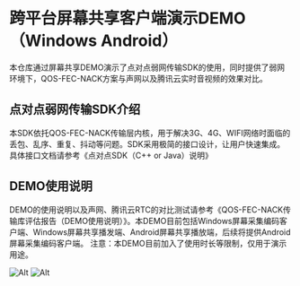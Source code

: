 ﻿
# 跨平台屏幕共享客户端演示DEMO（Windows Android）

本仓库通过屏幕共享DEMO演示了点对点弱网传输SDK的使用，同时提供了弱网环境下，QOS-FEC-NACK方案与声网以及腾讯云实时音视频的效果对比。

## 点对点弱网传输SDK介绍
本SDK依托QOS-FEC-NACK传输层内核，用于解决3G、4G、WIFI网络时面临的丢包、乱序、重复、抖动等问题。SDK采用极简的接口设计，让用户快速集成。具体接口文档请参考《点对点SDK（C++ or Java）说明》

## DEMO使用说明
DEMO的使用说明以及声网、腾讯云RTC的对比测试请参考《QOS-FEC-NACK传输库评估报告（DEMO使用说明）》。本DEMO目前包括Windows屏幕采集编码客户端、Windows屏幕共享播发端、Android屏幕共享播放端，后续将提供Android屏幕采集编码客户端。 
注意：本DEMO目前加入了使用时长等限制，仅用于演示用途。

![Alt](http://www.mediapro.cc/wp-content/uploads/2019/04/1-1.png)
![Alt](http://www.mediapro.cc/wp-content/uploads/2019/04/5.png)




